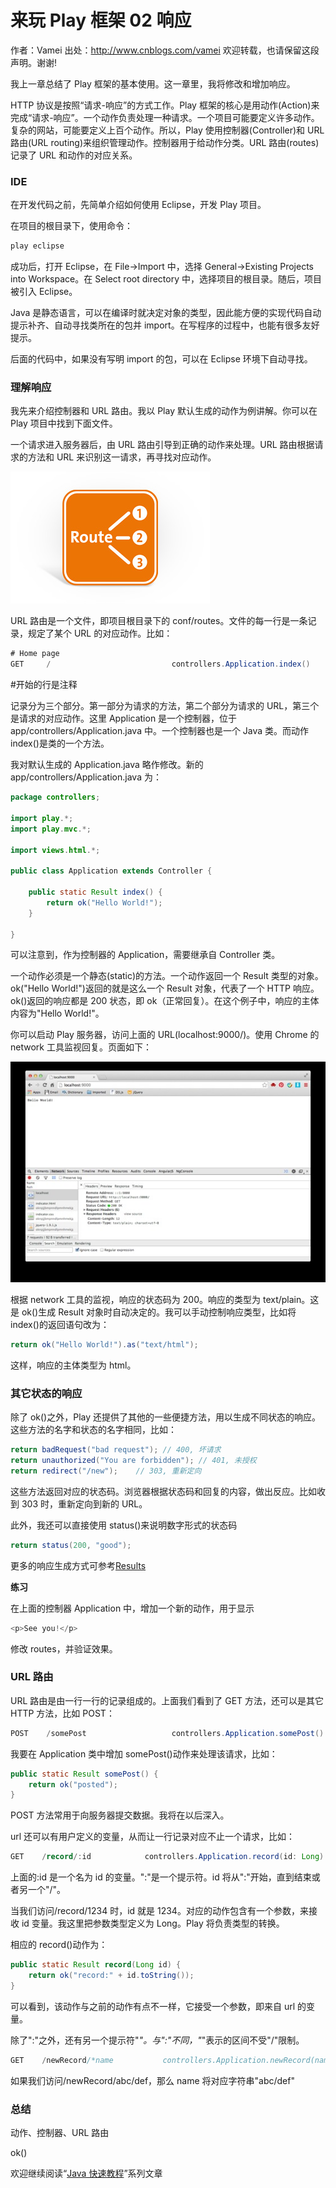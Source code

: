 # 来玩 Play 框架 02 响应

作者：Vamei 出处：http://www.cnblogs.com/vamei 欢迎转载，也请保留这段声明。谢谢! 

我上一章总结了 Play 框架的基本使用。这一章里，我将修改和增加响应。

HTTP 协议是按照“请求-响应”的方式工作。Play 框架的核心是用动作(Action)来完成“请求-响应”。一个动作负责处理一种请求。一个项目可能要定义许多动作。复杂的网站，可能要定义上百个动作。所以，Play 使用控制器(Controller)和 URL 路由(URL routing)来组织管理动作。控制器用于给动作分类。URL 路由(routes)记录了 URL 和动作的对应关系。

### IDE

在开发代码之前，先简单介绍如何使用 Eclipse，开发 Play 项目。

在项目的根目录下，使用命令：

```java
play eclipse
```

成功后，打开 Eclipse，在 File->Import 中，选择 General->Existing Projects into Workspace。在 Select root directory 中，选择项目的根目录。随后，项目被引入 Eclipse。

Java 是静态语言，可以在编译时就决定对象的类型，因此能方便的实现代码自动提示补齐、自动寻找类所在的包并 import。在写程序的过程中，也能有很多友好提示。

后面的代码中，如果没有写明 import 的包，可以在 Eclipse 环境下自动寻找。

### 理解响应

我先来介绍控制器和 URL 路由。我以 Play 默认生成的动作为例讲解。你可以在 Play 项目中找到下面文件。

一个请求进入服务器后，由 URL 路由引导到正确的动作来处理。URL 路由根据请求的方法和 URL 来识别这一请求，再寻找对应动作。

![](img/cf75d08ae2c8b17d0b934b1548c1637b.jpg)

URL 路由是一个文件，即项目根目录下的 conf/routes。文件的每一行是一条记录，规定了某个 URL 的对应动作。比如：

```java
# Home page
GET     /                           controllers.Application.index()
```

#开始的行是注释

记录分为三个部分。第一部分为请求的方法，第二个部分为请求的 URL，第三个是请求的对应动作。这里 Application 是一个控制器，位于 app/controllers/Application.java 中。一个控制器也是一个 Java 类。而动作 index()是类的一个方法。

我对默认生成的 Application.java 略作修改。新的 app/controllers/Application.java 为：

```java
package controllers;

import play.*;
import play.mvc.*;

import views.html.*;

public class Application extends Controller {

    public static Result index() {
        return ok("Hello World!");
    }

}
```

可以注意到，作为控制器的 Application，需要继承自 Controller 类。

一个动作必须是一个静态(static)的方法。一个动作返回一个 Result 类型的对象。ok("Hello World!")返回的就是这么一个 Result 对象，代表了一个 HTTP 响应。ok()返回的响应都是 200 状态，即 ok（正常回复）。在这个例子中，响应的主体内容为"Hello World!"。

你可以启动 Play 服务器，访问上面的 URL(localhost:9000/)。使用 Chrome 的 network 工具监视回复。页面如下：

![](img/91b7aa598405e330d5423af74f798f1f.jpg)

根据 network 工具的监视，响应的状态码为 200。响应的类型为 text/plain。这是 ok()生成 Result 对象时自动决定的。我可以手动控制响应类型，比如将 index()的返回语句改为：

```java
return ok("Hello World!").as("text/html");
```

这样，响应的主体类型为 html。

### 其它状态的响应

除了 ok()之外，Play 还提供了其他的一些便捷方法，用以生成不同状态的响应。这些方法的名字和状态的名字相同，比如：

```java
return badRequest("bad request"); // 400, 坏请求
return unauthorized("You are forbidden"); // 401, 未授权
return redirect("/new");    // 303, 重新定向
```

这些方法返回对应的状态码。浏览器根据状态码和回复的内容，做出反应。比如收到 303 时，重新定向到新的 URL。

此外，我还可以直接使用 status()来说明数字形式的状态码

```java
return status(200, "good");
```

更多的响应生成方式可参考[Results](http://www.playframework.com/documentation/2.2.1/api/java/play/mvc/Results.html)

**练习**

在上面的控制器 Application 中，增加一个新的动作，用于显示

```java
<p>See you!</p>
```

修改 routes，并验证效果。

### URL 路由

URL 路由是由一行一行的记录组成的。上面我们看到了 GET 方法，还可以是其它 HTTP 方法，比如 POST：

```java
POST    /somePost                   controllers.Application.somePost()
```

我要在 Application 类中增加 somePost()动作来处理该请求，比如：

```java
public static Result somePost() {
    return ok("posted");
}
```

POST 方法常用于向服务器提交数据。我将在以后深入。

url 还可以有用户定义的变量，从而让一行记录对应不止一个请求，比如：

```java
GET    /record/:id            controllers.Application.record(id: Long)
```

上面的:id 是一个名为 id 的变量。":"是一个提示符。id 将从":"开始，直到结束或者另一个"/"。

当我们访问/record/1234 时，id 就是 1234。对应的动作包含有一个参数，来接收 id 变量。我这里把参数类型定义为 Long。Play 将负责类型的转换。

相应的 record()动作为：

```java
public static Result record(Long id) {
    return ok("record:" + id.toString());
}
```

可以看到，该动作与之前的动作有点不一样，它接受一个参数，即来自 url 的变量。

除了":"之外，还有另一个提示符"*"。与":"不同，"*"表示的区间不受"/"限制。

```java
GET    /newRecord/*name           controllers.Application.newRecord(name: String)
```

如果我们访问/newRecord/abc/def，那么 name 将对应字符串"abc/def"

### 总结

动作、控制器、URL 路由

ok()

欢迎继续阅读“[Java 快速教程](http://www.cnblogs.com/vamei/archive/2013/03/31/2991531.html)”系列文章
